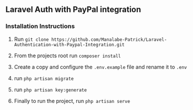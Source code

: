 ## Laravel Auth with PayPal integration

### Installation Instructions

1. Run `git clone https://github.com/Manalabe-Patrick/Laravel-Authentication-with-Paypal-Integration.git`

2. From the projects root run `composer install`

3. Create a copy and configure the `.env.example` file and rename it to `.env`

4. run `php artisan migrate`

5. run `php artisan key:generate`

6. Finally to run the project, run `php artisan serve`
